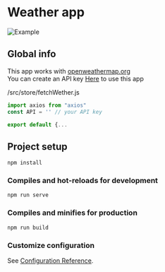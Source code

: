 # Weather app
![Example](https://i.ibb.co/PY2r9Mg/aa.gif)

## Global info
This app works with [openweathermap.org](https://openweathermap.org/api)<br />
You can create an API key [Here](https://home.openweathermap.org/api_keys) to use this app <br />

/src/store/fetchWether.js <br />
```js
import axios from "axios"
const API = '' // your API key

export default {...
```

## Project setup
```
npm install
```

### Compiles and hot-reloads for development
```
npm run serve
```

### Compiles and minifies for production
```
npm run build
```

### Customize configuration
See [Configuration Reference](https://cli.vuejs.org/config/).
